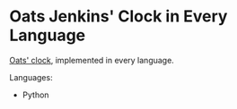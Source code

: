 # Oats Jenkins' Clock in Every Language
[Oats' clock](https://www.youtube.com/watch?v=iHK-aN3XZqw), implemented in every language.

Languages:
* Python
